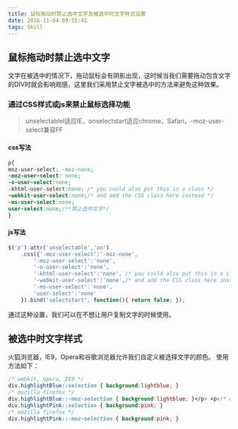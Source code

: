 ```yaml
---
title: 鼠标拖动时禁止选中文字及被选中时文字样式设置
date: 2016-11-04 09:55:41
tags: Skill
---
```


## 鼠标拖动时禁止选中文字
文字在被选中的情况下，拖动鼠标会有阴影出现，这时候当我们需要拖动包含文字的DIV时就会影响观感，这里我们采用禁止文字被选中的方法来避免这种效果。
### 通过CSS样式或js来禁止鼠标选择功能
> unselectableI适应IE，onselectstart适应chrome、Safari，-moz-user-select兼容FF

#### css写法
```css
p{
moz-user-select: -moz-none; 
-moz-user-select: none; 
-o-user-select:none; 
-khtml-user-select:none; /* you could also put this in a class */ 
-webkit-user-select:none;/* and add the CSS class here instead */ 
-ms-user-select:none; 
user-select:none;/**禁止选中文字*/ 
} 
```
#### js写法
```js
$('p').attr('unselectable','on') 
    .css({'-moz-user-select':'-moz-none', 
        '-moz-user-select':'none', 
        '-o-user-select':'none', 
        '-khtml-user-select':'none', /* you could also put this in a class */ 
        '-webkit-user-select':'none',/* and add the CSS class here instead */ 
        '-ms-user-select':'none', 
        'user-select':'none' 
    }).bind('selectstart', function(){ return false; }); 
```
通过这种设置，我们可以在不想让用户复制文字的时候使用。

## 被选中时文字样式

火狐浏览器，IE9，Opera和谷歌浏览器允许我们自定义被选择文字的颜色。
使用方法如下：
```css
/* webkit, opera, IE9 */
div.highlightBlue::selection { background:lightblue; }
/* mozilla firefox */
div.highlightBlue::-moz-selection { background:lightblue; }</p> <p>/* webkit, opera, IE9 */
div.highlightPink::selection { background:pink; }
/* mozilla firefox */
div.highlightPink::-moz-selection { background:pink; }
```